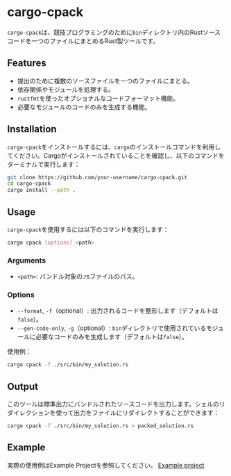 # cargo-cpack

`cargo-cpack`は、競技プログラミングのために`bin`ディレクトリ内のRustソースコードを一つのファイルにまとめるRust製ツールです。

## Features

- 提出のために複数のソースファイルを一つのファイルにまとる。
- 依存関係やモジュールを処理する。
- `rustfmt`を使ったオプショナルなコードフォーマット機能。
- 必要なモジュールのコードのみを生成する機能。

## Installation

`cargo-cpack`をインストールするには、`cargo`のインストールコマンドを利用してください。Cargoがインストールされていることを確認し、以下のコマンドをターミナルで実行します：

```sh
git clone https://github.com/your-username/cargo-cpack.git
cd cargo-cpack
cargo install --path .
```

## Usage

`cargo-cpack`を使用するには以下のコマンドを実行します：

```sh
cargo cpack [options] <path>
```

### Arguments

- `<path>`: バンドル対象の.rsファイルのパス。

### Options

- `--format`, `-f`（optional）: 出力されるコードを整形します（デフォルトは`false`）。
- `--gen-code-only`, `-g`（optional）: `bin`ディレクトリで使用されているモジュールに必要なコードのみを生成します（デフォルトは`false`）。

使用例：

```sh
cargo cpack -f ./src/bin/my_solution.rs
```

## Output

このツールは標準出力にバンドルされたソースコードを出力します。シェルのリダイレクションを使って出力をファイルにリダイレクトすることができます：

```sh
cargo cpack -f ./src/bin/my_solution.rs > packed_solution.rs
```

## Example

実際の使用例はExample Projectを参照してください。
[Example project](./example/README-jp.md)
